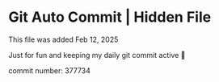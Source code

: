 # Git Auto Commit | Hidden File

This file was added Feb 12, 2025

Just for fun and keeping my daily git commit active 🤪

commit number: 377734

